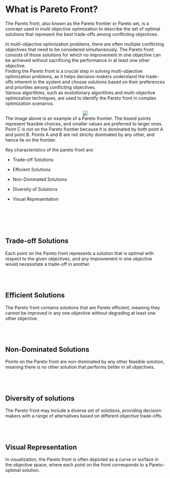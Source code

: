 # What is Pareto Front?

The Pareto front, also known as the Pareto frontier or Pareto set, is a concept used in multi objective optimization to describe the set of optimal solutions that represent the best trade-offs among conflicting objectives.<br>

In multi-objective optimization problems, there are often multiple conflicting objectives that need to be considered simultaneously. The Pareto front consists of those solutions for which no improvement in one objective can be achieved without sacrificing the performance in at least one other objective.<br>
Finding the Pareto front is a crucial step in solving multi-objective optimization problems, as it helps decision-makers understand the trade-offs inherent in the system and choose solutions based on their preferences and priorities among conflicting objectives. <br>
Various algorithms, such as evolutionary algorithms and multi-objective optimization techniques, are used to identify the Pareto front in complex optimization scenarios.<br>
<center>
<img src="https://github.com/csh970605/csh970605.github.io/assets/28240052/fb499008-a6da-47f2-9dd7-57b1baf9d110"><br>
</center>
The image above is an example of a Pareto frontier. The boxed points represent feasible choices, and smaller values are preferred to larger ones. Point C is not on the Pareto frontier because it is dominated by both point A and point B. Points A and B are not strictly dominated by any other, and hence lie on the frontier.<br>


Key characteristics of the pareto front are:

+ Trade-off Solutions

+ Efficient Solutions

+ Non-Dominated Solutions

+ Diversity of Solutions

+ Visual Representation

<br><br><br><br>

## Trade-off Solutions
Each point on the Pareto front represents a solution that is optimal with respect to the given objectives, and any improvement in one objective would necessitate a trade-off in another.

<br><br>

## Efficient Solutions
The Pareto front contains solutions that are Pareto efficient, meaning they cannot be improved in any one objective without degrading at least one other objective.

<br><br>

## Non-Dominated Solutions
Points on the Pareto front are non-dominated by any other feasible solution, meaning there is no other solution that performs better in all objectives.

<br><br>

## Diversity of solutions
The Pareto front may include a diverse set of solutions, providing decision-makers with a range of alternatives based on different objective trade-offs.

<br><br>

## Visual Representation
In visualization, the Pareto front is often depicted as a curve or surface in the objective space, where each point on the front corresponds to a Pareto-optimal solution.